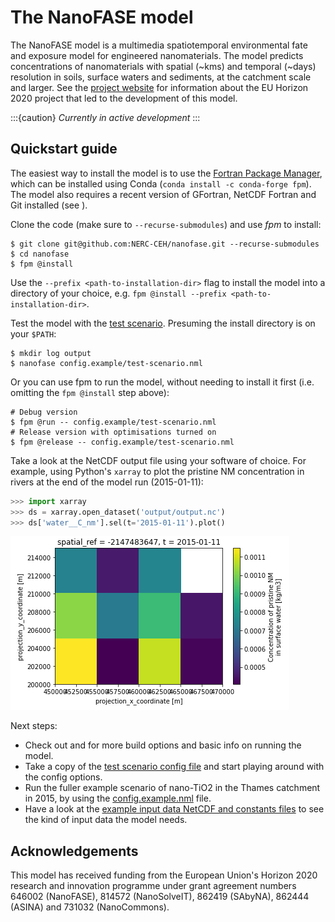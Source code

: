 # The NanoFASE model

The NanoFASE model is a multimedia spatiotemporal environmental fate and exposure model for engineered nanomaterials. The model predicts concentrations of nanomaterials with spatial (~kms) and temporal (~days) resolution in soils, surface waters and sediments, at the catchment scale and larger. See the [project website](http://nanofase.eu/) for information about the EU Horizon 2020 project that led to the development of this model.

:::{caution}
*Currently in active development*
:::

## Quickstart guide

The easiest way to install the model is to use the [Fortran Package Manager](https://fpm.fortran-lang.org/en/install/index.html#install), which can be installed using Conda (`conda install -c conda-forge fpm`). The model also requires a recent version of GFortran, NetCDF Fortran and Git installed (see [](./getting-started/building-the-model.md)).

Clone the code (make sure to `--recurse-submodules`) and use *fpm* to install:

```shell
$ git clone git@github.com:NERC-CEH/nanofase.git --recurse-submodules
$ cd nanofase
$ fpm @install
```

Use the `--prefix <path-to-installation-dir>` flag to install the model into a directory of your choice, e.g. `fpm @install --prefix <path-to-installation-dir>`.

Test the model with the [test scenario](getting-started/test-scenario.md). Presuming the install directory is on your `$PATH`:

```shell
$ mkdir log output
$ nanofase config.example/test-scenario.nml
```

Or you can use fpm to run the model, without needing to install it first (i.e. omitting the `fpm @install` step above):

```shell
# Debug version
$ fpm @run -- config.example/test-scenario.nml
# Release version with optimisations turned on
$ fpm @release -- config.example/test-scenario.nml
```

Take a look at the NetCDF output file using your software of choice. For example, using Python's `xarray` to plot the pristine NM concentration in rivers at the end of the model run (2015-01-11):

```python
>>> import xarray
>>> ds = xarray.open_dataset('output/output.nc')
>>> ds['water__C_nm'].sel(t='2015-01-11').plot()
```

![Test scenario NM concentration in surface waters on 2015-01-11](img/test_scenario_water_C_nm.png)

Next steps:
- Check out [](getting-started/building-the-model.md) and [](getting-started/running-the-model.md) for more build options and basic info on running the model.
- Take a copy of the [test scenario config file](https://github.com/NERC-CEH/nanofase/blob/develop/config.example/test-scenario.example.nml) and start playing around with the config options.
- Run the fuller example scenario of nano-TiO2 in the Thames catchment in 2015, by using the [config.example.nml](https://github.com/NERC-CEH/nanofase/blob/develop/config.example/config.example.nml) file.
- Have a look at the [example input data NetCDF and constants files](https://github.com/NERC-CEH/nanofase/tree/develop/data.example) to see the kind of input data the model needs.

## Acknowledgements

This model has received funding from the European Union's Horizon 2020 research and innovation programme under grant agreement numbers 646002 (NanoFASE), 814572 (NanoSolveIT), 862419 (SAbyNA), 862444 (ASINA) and 731032 (NanoCommons).
